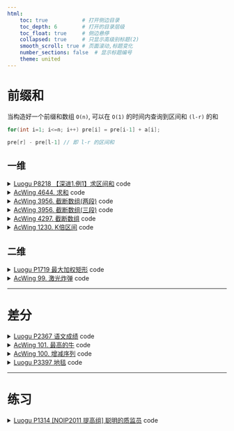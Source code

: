 ```yaml
---
html:
    toc: true           # 打开侧边目录
    toc_depth: 6        # 打开的目录层级
    toc_float: true     # 侧边悬停
    collapsed: true     # 只显示高级别标题(2)
    smooth_scroll: true # 页面滚动,标题变化
    number_sections: false  # 显示标题编号
    theme: united
--- 
```


# 前缀和
当构造好一个前缀和数组 `O(n)`, 可以在 `O(1)` 的时间内查询到区间和 `(l-r)` 的和 
```cpp
for(int i=1; i<=n; i++) pre[i] = pre[i-1] + a[i]; 
```
```cpp
pre[r] - pre[l-1] // 即 l-r 的区间和
```

## 一维

<details><summary><a href="https://www.luogu.com.cn/problem/P8218" target="_blank">Luogu P8218 【深进1.例1】求区间和</a> code</summary>

```cpp
#include <iostream>
using namespace std;

const int N=1e5+10;

int a[N];
int n, m;

int main(){
    cin>>n;
    for(int i=1; i<=n; i++) scanf("%d", a+i), a[i]+=a[i-1];
    cin>>m;
    while(m--){
        int l, r; scanf("%d%d", &l, &r);
        cout<<a[r]-a[l-1]<<"\n";
    }
    return 0;
}
```
</details>

<details><summary><a href="https://www.acwing.com/problem/content/4647/" target="_blank">AcWing 4644. 求和</a> code</summary> 

```cpp
#include <iostream>
using namespace std;

typedef long long LL;

const int N=2e5+10;

LL a[N];

int n;
LL ans;

int main(){
    cin>>n;
    for(int i=1; i<=n; i++) 
        scanf("%d", a+i), a[i]+=a[i-1];
    
    for(int i=1; i<=n; i++)
       ans += (a[i]-a[i-1])*(a[n]-a[i]); 
    
    cout<<ans;
    
    return 0;
}
```
</details>


<details><summary><a href="https://www.acwing.com/problem/content/3791/" target="_blank">AcWing 3956. 截断数组(两段)</a> code</summary> 

```cpp
#include <iostream>
using namespace std;

const int N=1e5+10;

int a[N];
int n;

int main(){
    cin>>n;
    for(int i=1; i<=n; i++)
        scanf("%d", a+i), a[i]+=a[i-1];
    
    for(int i=1; i<n; i++)
        if( 2 * a[i] == a[n] )  // a[i] == a[n]-a[i]
            (*a)++;
    
    cout<<*a;
    
    return 0;
}
```
</details>




<details><summary><a href="https://www.acwing.com/problem/content/description/3959/" target="_blank">AcWing 3956. 截断数组(三段)</a> code</summary> 

```cpp
#include <iostream>
using namespace std;

typedef long long LL;

const int N=1e5+10;

int a[N];
int n;
LL res;

int main(){
    cin>>n;
    for(int i=1; i<=n; i++)
        scanf("%d", a+i), a[i]+=a[i-1];
    
    if(a[n]%3==0)
    for(int i=1; i<=n-2; i++){
        if( a[n]/3 == a[i] ) (*a)++;         
        if( a[n]/3 == a[n]-a[i+1] ) res+=*a;    // 此写法是保证后面只有一坨
    }
    
    cout<<res;
    
    return 0;
}
```
</details>



<details><summary><a href="https://www.acwing.com/problem/content/description/4300/" target="_blank">AcWing 4297. 截断数组</a> code</summary> 

```cpp
#include <iostream>
using namespace std;

typedef long long LL;

const int N = 2e5+10;

LL a[N];
int n;

int main(){
    cin>>n;
    for(int i=1; i<=n; i++) 
        scanf("%lld", a+i), a[i]+=a[i-1];
    
    int l=1, r=n;
        
    if(n!=1)
    while(l<r)
        if( a[l] == a[n]-a[r-1] )
            (*a) = a[l], l++;
        else if( a[l] < a[n]-a[r-1] ) l++;
        else if( a[l] > a[n]-a[r-1] ) r--;
    
    cout<<(*a);
    
    return 0;
}
```
</details>











<details><summary><a href="https://www.acwing.com/problem/content/description/1232/" target="_blank">AcWing 1230. K倍区间</a> code</summary> 

```cpp
#include <iostream>
using namespace std;

typedef long long LL;

const int N=1e5+10;

LL a[N];
LL cnt[N], sum, res;

int n, k;

int main(){
    scanf("%d%d", &n, &k);
    
    /*
    for(int i=1; i<=n; i++)
        scanf("%d", a+i), a[i]+=a[i-1];
    
    for(int r=1; r<=n; r++)
        for(int l=1; l<=r; l++)
            if( (a[r]-a[l-1]) % k ==0 ) res++;
    cout<<res;
    return 0;
    
    // 当 a[r]%k == a[l-1]%k, res++
    // 对于右边部分 a[l-1]%k 而言, 当r固定, l范围( 1-1 -> r-1 ), 即 [0,r-1]
    // 当 a[r]%k == a[0, r-1]%k, res++
    */
    
    cnt[ a[0]%k ]++;
    for(int i=1; i<=n; i++){
        LL x;
        scanf("%lld", &x), sum+=x;
        res+=cnt[sum%k];
        cnt[sum%k]++;
    }

    // 此代码忽略了 a[0] 的情况,
    // 当 a[r]%k == a[0]%k == 0, res++

    cout<<res;

    return 0;
}
```
</details>






## 二维

<details><summary><a href="https://www.luogu.com.cn/problem/P1719" target="_blank">Luogu P1719 最大加权矩形</a> code</summary>

```cpp
#include <iostream>
using namespace std;

const int N=200;

int g[N][N];
int n, ans=-0x3f3f3f3f;

int main(){
    cin>>n;
    for(int i=1; i<=n; i++)
        for(int j=1; j<=n; j++)
            scanf("%d", &g[i][j]), g[i][j] += g[i-1][j] + g[i][j-1] - g[i-1][j-1];

    for(int x1=1; x1<=n; x1++)  // 枚举左上角
    for(int y1=1; y1<=n; y1++)
    for(int x2=x1; x2<=n; x2++)   // 枚举右下角
    for(int y2=y1; y2<=n; y2++)
        ans = max(ans, g[x2][y2] - g[x2][y1-1] - g[x1-1][y2] + g[x1-1][y1-1]);

    cout<<ans;

    return 0;
}
```
</details>

<details><summary><a href="https://www.acwing.com/problem/content/101/" target="_blank">AcWing 99. 激光炸弹</a> code</summary> 

```cpp
#include <iostream>
using namespace std;

const int N=5e3+10;

int a[N][N];
int n, r, ans;  // 点数量和炸弹覆盖
int x, y;       // 地图大小

int main(){
    cin>>n>>r;
    r=min(r, 5001); // r的大小不要超过地图, 否则计算的时候会越界
    x=r, y=r;       // 如果r更大, 保证x,y >= r
    for(int i=1; i<=n; i++){
        int xi, yi, w; cin>>xi>>yi>>w;
        a[xi+1][yi+1] += w;
        x = max(x, xi+1);   // 如果 r 更小, 正常更新地图边界
        y = max(y, yi+1);
    }
    // 做二维前缀和
    for(int i=1; i<=x; i++)
        for(int j=1; j<=y; j++)
            a[i][j] += a[i-1][j] + a[i][j-1] - a[i-1][j-1];
    // 开始计算
    for(int i=r; i<=x; i++)
        for(int j=r; j<=y; j++)
            ans = max(ans, a[i][j] - a[i-r][j] - a[i][j-r] + a[i-r][j-r]);

    cout<<ans;

    return 0;
}
```
</details>


--- 
# 差分

<details><summary><a href="https://www.luogu.com.cn/problem/P2367" target="_blank">Luogu P2367 语文成绩</a> code</summary>

```cpp
#include <iostream>
using namespace std;

const int N=5e6+10;

int a[N];
int n, p;

int main(){
    cin>>n>>p;
    for(int i=1; i<=n; i++) scanf("%d", a+i);
    for(int i=n; i>=1; i--) a[i]-=a[i-1];

    while(p--){
        int x, y, z; scanf("%d%d%d", &x, &y, &z);
        a[x] += z;
        a[y+1] -= z;
    }
    for(int i=1; i<=n; i++) a[i] += a[i-1];
    a[0]=0x3f3f3f3f;
    for(int i=1; i<=n; i++) a[0] = min(a[0], a[i]);

    cout<<a[0];
    return 0;
}
```
</details>

<details><summary><a href="https://www.acwing.com/problem/content/103/" target="_blank">AcWing 101. 最高的牛</a> code</summary> 

```cpp
#include <iostream>
#include <set>
using namespace std;

typedef long long LL;
typedef pair<int, int> PII;

const int N=5e3+10;

LL a[N];
set<PII> cnt;
int n, p, h, m;

int main(){
    cin>>n>>p>>h>>m;
    for(int i=1; i<=m; i++){
        int x, y; cin>>x>>y;
        if(x>y) swap(x, y);
        if(cnt.count({x,y})) continue;
        cnt.insert({x,y});
        a[x+1]--;
        a[y]++;
    }
    for(int i=1; i<=n; i++) a[i]+=a[i-1];
    LL c = labs(a[p]-h);
    for(int i=1; i<=n; i++) cout<<a[i]+c<<"\n";
    return 0;
}
```
</details>

<details><summary><a href="https://www.acwing.com/problem/content/102/" target="_blank">AcWing 100. 增减序列</a> code</summary> 

```cpp
#include <iostream>
using namespace std;

const int N=1e5+10;
int a[N];
int n;

int main(){
    cin>>n;
    for(int i=1; i<=n; i++) 
        scanf("%d", a+i);
    for(int i=n; i>=2; i--)
        a[i] = a[i] - a[i-1];
    // 当所有数都相等的时候, 差分数组 a[2~n] 都为0    
    // 修改原数组一个区间, 即修改差分数组 a[l] ~ a[r+1] 
    // 将差分数组中相匹配的加减 min(p,q) 怼掉, 剩下 abs(p,q), 就是剩下的操作次数
    // 对于最终结果, 怼掉的肯定都是一种结果
    // 剩下 abs(p,q) 种, ans就是abs(p,q)+1
    
    long long p=0, q=0;   // 正数和及负数和
    for(int i=2; i<=n; i++)
        if(a[i]>0) p+=a[i];
        else       q-=a[i];
    
    cout<<min(p,q)+abs(p-q)<<"\n"<<abs(p-q)+1;
    
    return 0;
}
```
</details>

<details><summary><a href="https://www.luogu.com.cn/problem/P3397" target="_blank">Luogu P3397 地毯</a> code</summary> 

```cpp
#include <iostream>
using namespace std;

const int N=1e3+10;

int g[N][N];
int n, m;

int main(){
    cin>>n>>m;
    while(m--){
        int x1, y1, x2, y2; scanf("%d%d%d%d", &x1, &y1, &x2, &y2);
        for(int i=x1; i<=x2; i++)
            g[i][y1]++, g[i][y2+1]--;
    }

    for(int i=1; i<=n; i++, cout<<"\n")
        for(int j=1; j<=n; j++)
            g[i][j] += g[i][j-1], 
            cout<<g[i][j]<<" ";

    return 0;
}
```
</details>

---
# 练习



<details><summary><a href="https://www.luogu.com.cn/problem/P1314" target="_blank">Luogu P1314 [NOIP2011 提高组] 聪明的质监员</a> code</summary>

```cpp
#include <iostream>
#include <cstring>
using namespace std;

typedef long long LL;

const int N=2e5+10;

LL w[N], v[N]; // 每个矿石的重量和价值
LL sw[N], sv[N];// 矿石区间
int L[N], R[N]; // 区间
LL n, m, s;     // 矿石 区间 标准值

LL calc(LL W){ // 求在标准 W 下, 产生的 y 的大小
    for(int i=1; i<=n; i++) sw[i] = sw[i-1] + (LL)(w[i]>=W);
    for(int i=1; i<=n; i++) sv[i] = sv[i-1] + (LL)(w[i]>=W)*v[i];
    
    LL y=0;
    for(int i=1; i<=m; i++) // 枚举区间
        y += (sw[ R[i] ]-sw[ L[i]-1 ]) * (sv[ R[i] ]-sv[ L[i]-1 ]);
    return y;
}

int main(){
    cin>>n>>m>>s;
    for(int i=1; i<=n; i++) scanf("%lld%lld", w+i, v+i);
    for(int i=1; i<=m; i++) scanf("%d%d", L+i, R+i);

    LL ans=1e18, l=1, r=1e12;
    while(l<=r){
        LL mid = (l+r)/2;
        
        LL y = calc(mid);  
        ans = min(ans, llabs(y-s)); //cout<<mid<<" "<<y<<"\n";

        if(y > s) l=mid+1;  // 显然, y是单调递减的
        else r=mid-1;
    }
    cout<<ans;

    return 0;
}
```
</details>


